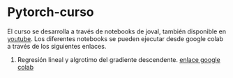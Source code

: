 # Pytorch-curso
El curso se desarrolla a través de notebooks de joval, también disponible en [youtube](https://www.youtube.com/watch?v=GIsg-ZUy0MY). Los diferentes notebooks se pueden ejecutar desde google colab a través de los siguientes enlaces.

1. Regresión lineal y algrotimo del gradiente descendente. [enlace google colab](https://colab.research.google.com/github/CarlesG/Pytorch-curso/blob/main/Repaso_Regresi%C3%B3n_Lineal.ipynb)
